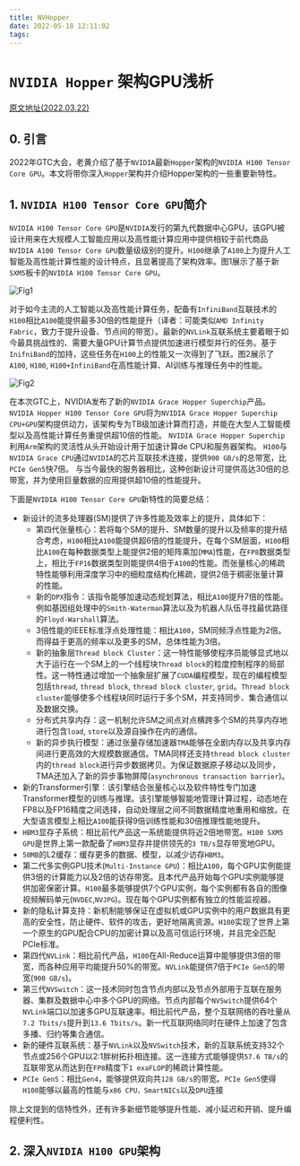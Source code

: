 ```yaml
---
title: NVHopper
date: 2022-05-18 12:11:02
tags:
---
```


# `NVIDIA Hopper` 架构GPU浅析

[原文地址(2022.03.22)](https://developer.nvidia.com/blog/nvidia-hopper-architecture-in-depth/)

## 0. 引言

2022年GTC大会，老黄介绍了基于`NVIDIA`最新`Hopper`架构的`NVIDIA H100 Tensor Core GPU`。本文将带你深入`Hopper`架构并介绍Hopper架构的一些重要新特性。

## 1. `NVIDIA H100 Tensor Core GPU`简介
`NVIDIA H100 Tensor Core GPU`是`NVIDIA`发行的第九代数据中心GPU，该GPU被设计用来在大规模人工智能应用以及高性能计算应用中提供相较于前代商品`NVIDIA A100 Tensor Core GPU`数量级级别的提升。`H100`继承了`A100`上为提升人工智能及高性能计算性能的设计特点，且显著提高了架构效率。图1展示了基于新`SXM5`板卡的`NVIDIA H100 Tensor Core GPU`。

![Fig1](http://subjectnoi.github.io/2022/05/18/NVHopper/Fig1.png)

对于如今主流的人工智能以及高性能计算任务，配备有`InfiniBand`互联技术的`H100`相比`A100`能提供最多30倍的性能提升（译者：可能类似`AMD Infinity Fabric`，致力于提升设备、节点间的带宽）。最新的`NVLink`互联系统主要着眼于如今最具挑战性的、需要大量GPU计算节点提供加速进行模型并行的任务。基于`InifniBand`的加持，这些任务在`H100`上的性能又一次得到了飞跃。图2展示了`A100`, `H100`, `H100+InfiniBand`在高性能计算、AI训练与推理任务中的性能。

![Fig2](http://subjectnoi.github.io/2022/05/18/NVHopper/Fig2.png)

在本次GTC上，NVIDIA发布了新的`NVIDIA Grace Hopper Superchip`产品。 `NVIDIA Hopper H100 Tensor Core GPU`将为`NVIDIA Grace Hopper Superchip CPU+GPU`架构提供动力，该架构专为TB级加速计算而打造，并能在大型人工智能模型以及高性能计算任务重提供超10倍的性能。
`NVIDIA Grace Hopper Superchip`利用`Arm`架构的灵活性从头开始设计用于加速计算de CPU和服务器架构。 `H100`与`NVIDIA Grace CPU`通过`NVIDIA`的芯片互联技术连接，提供`900 GB/s`的总带宽，比`PCIe Gen5`快7倍。 与当今最快的服务器相比，这种创新设计可提供高达30倍的总带宽，并为使用巨量数据的应用提供超10倍的性能提升。

下面是`NVIDIA H100 Tensor Core GPU`新特性的简要总结：
* 新设计的流多处理器(SM)提供了许多性能及效率上的提升，具体如下：
  * 第四代张量核心：若将每个SM的提升、SM数量的提升以及频率的提升结合考虑，`H100`相比`A100`能提供超6倍的性能提升。在每个SM层面，`H100`相比`A100`在每种数据类型上能提供2倍的矩阵乘加(`MMA`)性能，在`FP8`数据类型上，相比于`FP16`数据类型则能提供4倍于`A100`的性能。而张量核心的稀疏特性能够利用深度学习中的细粒度结构化稀疏，提供2倍于稠密张量计算的性能。
  * 新的`DPX`指令：该指令能够加速动态规划算法，相比`A100`提升7倍的性能。例如基因组处理中的`Smith-Waterman`算法以及为机器人队伍寻找最优路径的`Floyd-Warshall`算法。
  * 3倍性能的IEEE标准浮点处理性能：相比`A100`，SM同频浮点性能为2倍。而得益于更高的频率以及更多的SM，总体性能为3倍。
  * 新的抽象层`Thread block Cluster`：这一特性能够使程序员能够显式地以大于运行在一个SM上的一个线程块`Thread block`的粒度控制程序的局部性。这一特性通过增加一个抽象层扩展了`CUDA`编程模型，现在的编程模型包括`thread`, `thread block`, `thread block cluster`, `grid`。`Thread block cluster`能够使多个线程块同时运行于多个SM，并支持同步、集合通信以及数据交换。
  * 分布式共享内存：这一机制允许SM之间点对点横跨多个SM的共享内存地进行包含`load`, `store`以及源自操作在内的通信。
  * 新的异步执行模型：通过张量存储加速器`TMA`能够在全剧内存以及共享内存间进行更高效的大规模数据通信。TMA同样还支持`thread block cluster`内的`thread block`进行异步数据拷贝。为保证数据原子移动以及同步，TMA还加入了新的异步事物屏障(`asynchronous transaction barrier`)。
* 新的Transformer引擎：该引擎结合张量核心以及软件特性专门加速Transformer模型的训练与推理。该引擎能够智能地管理计算过程，动态地在FP8以及FP16精度之间选择，自动处理层之间不同数据精度地重用和缩放。在大型语言模型上相比`A100`能获得9倍训练性能和30倍推理性能地提升。
* `HBM3`显存子系统：相比前代产品这一系统能提供将近2倍地带宽。`H100 SXM5 GPU`是世界上第一款配备了`HBM3`显存并提供领先的`3 TB/s`显存带宽地GPU。
* `50MB`的L2缓存：缓存更多的数据、模型，以减少访存`HBM3`。
* 第二代多实例GPU技术(`Multi-Instance GPU`)：相比`A100`，每个GPU实例能提供3倍的计算能力以及2倍的访存带宽。且本代产品开始每个GPU实例能够提供加密保密计算。`H100`最多能够提供7个GPU实例，每个实例都有各自的图像视频解码单元(`NVDEC`,`NVJPG`)。现在每个GPU实例都有独立的性能监视器。
* 新的隐私计算支持：新机制能够保证在虚拟机或GPU实例中的用户数据具有更高的安全性，防止硬件、软件的攻击，更好地隔离资源。`H100`实现了世界上第一个原生的GPU配合CPU的加密计算以及高可信运行环境，并且完全匹配PCIe标准。
* 第四代`NVLink`：相比前代产品，`H100`在All-Reduce运算中能够提供3倍的带宽，而各种应用平均能提升50%的带宽。`NVLink`能提供7倍于`PCIe Gen5`的带宽(`900 GB/s`)。
* 第三代`NVSwitch`：这一技术同时包含节点内部以及节点外部用于互联在服务器、集群及数据中心中多个GPU的网络。节点内部每个`NVSwitch`提供64个`NVLink`端口以加速多GPU互联速率。相比前代产品，整个互联网络的吞吐量从`7.2 Tbits/s`提升到`13.6 Tbits/s`。新一代互联网络同时在硬件上加速了包含多播、归约等集合通信。
* 新的硬件互联系统：基于`NVLink`以及`NVSwitch`技术，新的互联系统支持32个节点或256个GPU以2:1胖树拓扑相连接。这一连接方式能够提供`57.6 TB/s`的互联带宽从而达到在`FP8`精度下`1 exaFLOP`的稀疏计算性能。
* `PCIe Gen5`：相比`Gen4`，能够提供双向共`128 GB/s`的带宽。`PCIe Gen5`使得`H100`能够以最高的性能与`x86 CPU，SmartNICs`以及`DPU`连接

除上文提到的信特性外，还有许多新细节能够提升性能、减小延迟和开销、提升编程便利性。

## 2. 深入`NVIDIA H100 GPU`架构
